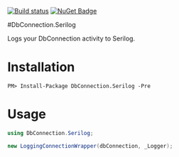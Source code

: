 [![Build status](https://ci.appveyor.com/api/projects/status/3u0ch6pkmcxffk96/branch/master?svg=true)](https://ci.appveyor.com/project/joelweiss/dbconnection-serilog/branch/master)
[![NuGet Badge](https://buildstats.info/nuget/DbConnection.Serilog?includePreReleases=true)](https://www.nuget.org/packages/DbConnection.Serilog/)

#DbConnection.Serilog

Logs your DbConnection activity to Serilog.

# Installation
```
PM> Install-Package DbConnection.Serilog -Pre 
```

# Usage
```csharp
using DbConnection.Serilog;

new LoggingConnectionWrapper(dbConnection, _Logger);
```